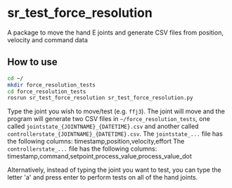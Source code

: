 # sr_test_force_resolution

A package to move the hand E joints and generate CSV files from position, velocity and command data

## How to use

```bash
cd ~/
mkdir force_resolution_tests
cd force_resolution_tests
rosrun sr_test_force_resolution sr_test_force_resolution.py
```

Type the joint you wish to move/test (e.g. `ffj3`). The joint will move and the program will generate two CSV files in `~/force_resolution_tests`, one called `jointstate_{JOINTNAME}_{DATETIME}.csv` and another called `controllerstate_{JOINTNAME}_{DATETIME}.csv`.
The `jointstate_...` file has the following columns:      timestamp,position,velocity,effort
The `controllerstate_...` file has the following columns: timestamp,command,setpoint,process_value,process_value_dot

Alternatively, instead of typing the joint you want to test, you can type the letter 'a' and press enter to perform tests on all of the hand joints.
